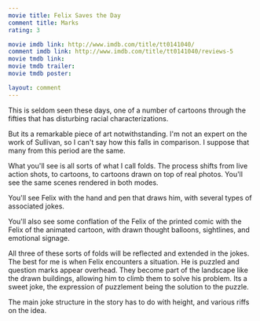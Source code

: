 ```yaml
---
movie title: Felix Saves the Day
comment title: Marks
rating: 3

movie imdb link: http://www.imdb.com/title/tt0141040/
comment imdb link: http://www.imdb.com/title/tt0141040/reviews-5
movie tmdb link: 
movie tmdb trailer: 
movie tmdb poster: 

layout: comment
---
```


This is seldom seen these days, one of a number of cartoons through the fifties that has disturbing racial characterizations.

But its a remarkable piece of art notwithstanding. I'm not an expert on the work of Sullivan, so I can't say how this falls in comparison. I suppose that many from this period are the same. 

What you'll see is all sorts of what I call folds. The process shifts from live action shots, to cartoons, to cartoons drawn on top of real photos. You'll see the same scenes rendered in both modes.

You'll see Felix with the hand and pen that draws him, with several types of associated jokes.

You'll also see some conflation of the Felix of the printed comic with the Felix of the animated cartoon, with drawn thought balloons, sightlines, and emotional signage.

All three of these sorts of folds will be reflected and extended in the jokes. The best for me is when Felix encounters a situation. He is puzzled and question marks appear overhead. They become part of the landscape like the drawn buildings, allowing him to climb them to solve his problem. Its a sweet joke, the expression of puzzlement being the solution to the puzzle.

The main joke structure in the story has to do with height, and various riffs on the idea.